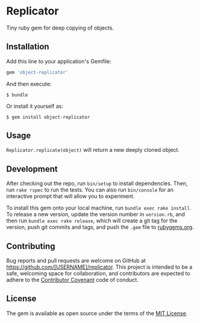 # Replicator

Tiny ruby gem for deep copying of objects.

## Installation

Add this line to your application's Gemfile:

```ruby
gem 'object-replicator'
```

And then execute:

    $ bundle

Or install it yourself as:

    $ gem install object-replicator

## Usage

`Replicator.replicate(object)` will return a new deeply cloned object.

## Development

After checking out the repo, run `bin/setup` to install dependencies. Then, run `rake rspec` to run the tests. You can also run `bin/console` for an interactive prompt that will allow you to experiment.

To install this gem onto your local machine, run `bundle exec rake install`. To release a new version, update the version number in `version.rb`, and then run `bundle exec rake release`, which will create a git tag for the version, push git commits and tags, and push the `.gem` file to [rubygems.org](https://rubygems.org).

## Contributing

Bug reports and pull requests are welcome on GitHub at https://github.com/[USERNAME]/replicator. This project is intended to be a safe, welcoming space for collaboration, and contributors are expected to adhere to the [Contributor Covenant](contributor-covenant.org) code of conduct.

## License

The gem is available as open source under the terms of the [MIT License](http://opensource.org/licenses/MIT).

